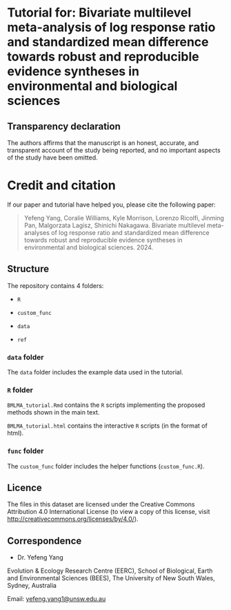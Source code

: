 # Tutorial for: Bivariate multilevel meta-analysis of log response ratio and standardized mean difference towards robust and reproducible evidence syntheses in environmental and biological sciences


## Transparency declaration

The authors affirms that the manuscript is an honest, accurate, and transparent account of the study being reported, and no important
aspects of the study have been omitted.

# Credit and citation

If our paper and tutorial have helped you, please cite the following paper:

> Yefeng Yang, Coralie Williams, Kyle Morrison, Lorenzo Ricolfi, Jinming Pan, Malgorzata Lagisz, Shinichi Nakagawa. Bivariate multilevel meta-analyses of log response ratio and standardized mean difference towards robust and reproducible evidence syntheses in environmental and biological sciences. 2024.
> 

## Structure

The repository contains 4 folders:

- `R`

- `custom_func`
 
- `data`

- `ref`

  
### `data` folder

The `data` folder includes the example data used in the tutorial.


### `R` folder

`BMLMA_tutorial.Rmd` contains the `R` scripts implementing the proposed methods shown in the main text. 

`BMLMA_tutorial.html` contains the interactive `R` scripts (in the format of html). 


### `func` folder

The `custom_func` folder includes the helper functions (`custom_func.R`).


## Licence

The files in this dataset are licensed under the Creative Commons Attribution 4.0 International License (to view a copy of this license, visit http://creativecommons.org/licenses/by/4.0/).

## Correspondence

- Dr. Yefeng Yang

Evolution & Ecology Research Centre (EERC), 
School of Biological, Earth and Environmental Sciences (BEES), 
The University of New South Wales, Sydney, Australia

Email: yefeng.yang1@unsw.edu.au
